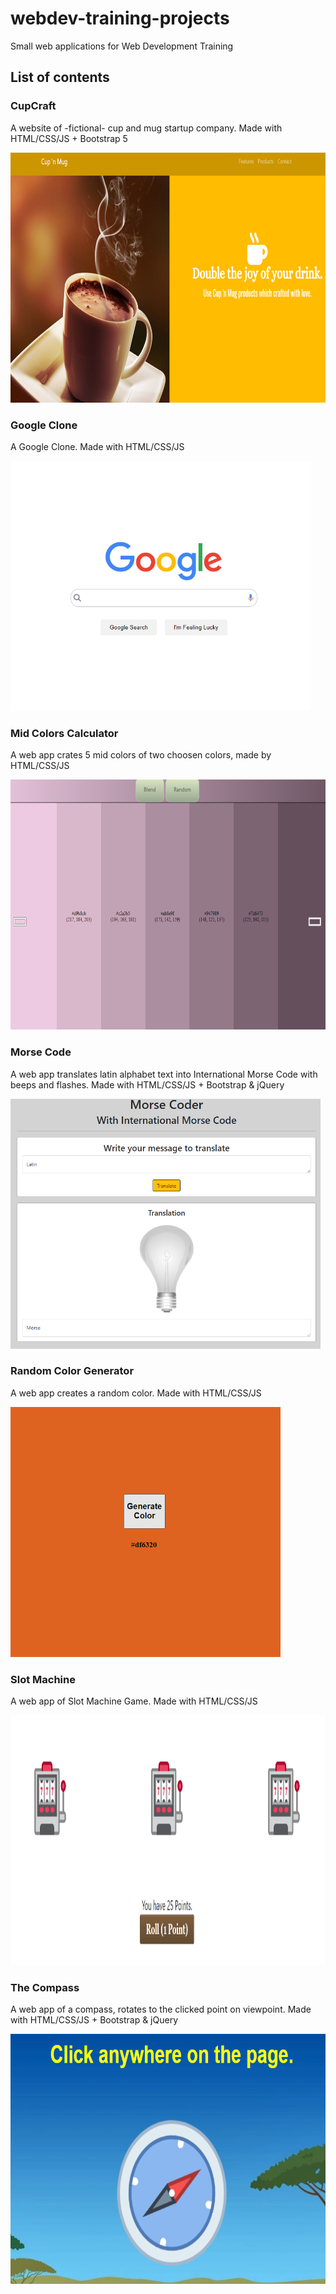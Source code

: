 # webdev-training-projects
Small web applications for Web Development Training

## List of contents

### CupCraft
A website of -fictional- cup and mug startup company. Made with HTML/CSS/JS + Bootstrap 5

<img height="400" src="readme-images\cupCraft.png">


### Google Clone
A Google Clone. Made with HTML/CSS/JS

<img height="400" src="readme-images\googleClone.png">


### Mid Colors Calculator
A web app crates 5 mid colors of two choosen colors, made by HTML/CSS/JS

<img height="400" src="readme-images\colorBlender.png">


### Morse Code
A web app translates latin alphabet text into International Morse Code with beeps and flashes. Made with HTML/CSS/JS + Bootstrap & jQuery

<img height="400" src="readme-images\morseCode.png">


### Random Color Generator
A web app creates a random color. Made with HTML/CSS/JS

<img height="400" src="readme-images\randomColor.png">


### Slot Machine
A web app of Slot Machine Game. Made with HTML/CSS/JS

<img height="400" src="readme-images\slotMachine.png">


### The Compass
A web app of a compass, rotates to the clicked point on viewpoint. Made with HTML/CSS/JS + Bootstrap & jQuery

<img height="400" src="readme-images\compass.png">